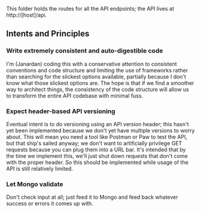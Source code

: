 This folder holds the routes for all the API endpoints; the API lives at http://[host]/api.

## Intents and Principles

### Write extremely consistent and auto-digestible code
I'm (Janardan) coding this with a conservative attention to consistent conventions and code structure and limiting the use of frameworks rather than searching for the slickest options available, partially because I don't know what those slickest options are. The hope is that if we find a smoother way to architect things, the consistency of the code structure will allow us to transform the entire API codebase with minimal fuss.

### Expect header-based API versioning
Eventual intent is to do versioning using an API version header; this hasn't yet been implemented because we don't yet have multiple versions to worry about. This will mean you need a tool like Postman or Paw to test the API, but that ship's sailed anyway; we don't want to artificially privilege GET requests because you can plug them into a URL bar. It's intended that by the time we implement this, we'll just shut down requests that don't come with the proper header. So this should be implemented while usage of the API is still relatively limited.

### Let Mongo validate
Don't check input at all; just feed it to Mongo and feed back whatever success or errors it comes up with.
